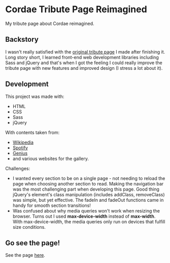 # Cordae Tribute Page Reimagined
My tribute page about Cordae reimagined.

## Backstory
I wasn't really satisfied with the [original tribute page](https://github.com/Pilvorm/Cordae-Tribute-Page) I made after finishing it. Long story short, I learned front-end web development libraries including Sass and jQuery and that's when I got the feeling I could really improve the tribute page with new features and improved design (I stress a lot about it).

## Development
This project was made with:
- HTML
- CSS
- Sass
- jQuery

With contents taken from:
- [Wikipedia](https://en.wikipedia.org/wiki/Cordae)
- [Spotify](https://open.spotify.com/artist/0huGjMyP507tBCARyzSkrv)
- [Genius](https://genius.com/artists/Cordae)
- and various websites for the gallery.

Challenges:
- I wanted every section to be on a single page - not needing to reload the page when choosing another section to read. Making the navigation bar was the most challenging part when developing this page. Good thing jQuery's element's class manipulation (includes addClass, removeClass) was simple, but yet effective. The fadeIn and fadeOut functions came in handy for smooth section transitions!
- Was confused about why media queries won't work when resizing the browser. Turns out I used **max-device-width** instead of **max-width**. With max-device-width, the media queries only run on devices that fulfill size conditions.

## Go see the page!
See the page [here](https://codepen.io/danielemerald/full/JjvjRWM).
